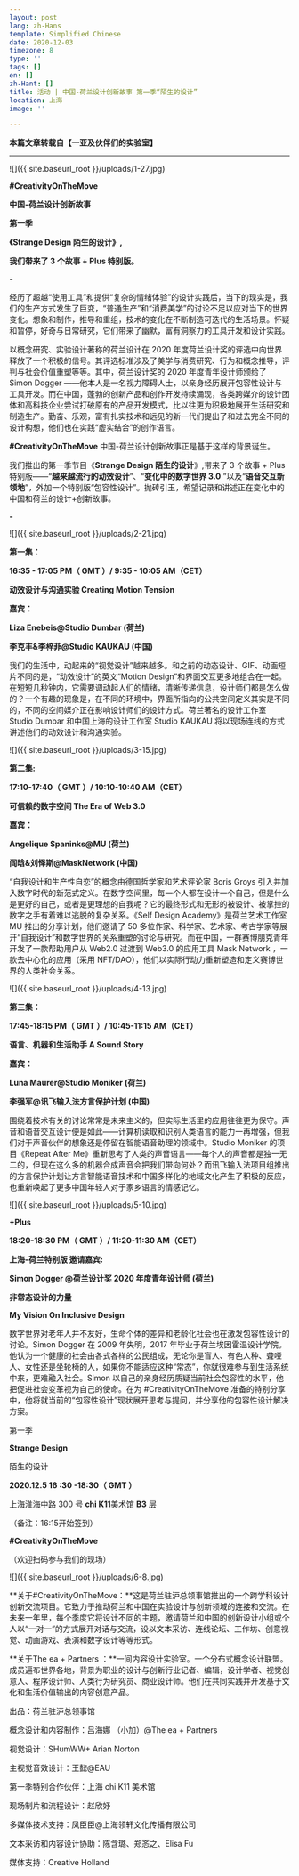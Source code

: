 ```yaml
---
layout: post
lang: zh-Hans
template: Simplified Chinese
date: 2020-12-03
timezone: 8
type: ''
tags: []
en: []
zh-Hant: []
title: 活动 | 中国-荷兰设计创新故事 第一季“陌生的设计”
location: 上海
image: ''

---
```

**本篇文章转载自【一亚及伙伴们的实验室】**

***

![]({{ site.baseurl_root }}/uploads/1-27.jpg)

**#CreativityOnTheMove**

**中国-荷兰设计创新故事**

**第一季**

**《Strange Design 陌生的设计》,**

**我们带来了 3 个故事 + Plus 特别版。**

**-**

经历了超越“使用工具”和提供“复杂的情绪体验”的设计实践后，当下的现实是，我们的生产方式发生了巨变，“普通生产”和“消费美学”的讨论不足以应对当下的世界变化。想象和制作，推导和重组，技术的变化在不断制造可迭代的生活场景。怀疑和暂停，好奇与日常研究，它们带来了幽默，富有洞察力的工具开发和设计实践。

以概念研究、实验设计著称的荷兰设计在 2020 年度荷兰设计奖的评选中向世界释放了一个积极的信号。其评选标准涉及了美学与消费研究、行为和概念推导，评判与社会价值重塑等等。其中，荷兰设计奖的 2020 年度青年设计师颁给了 Simon Dogger ——他本人是一名视力障碍人士，以亲身经历展开包容性设计与工具开发。而在中国，蓬勃的创新产品和创作开发持续涌现，各类跨媒介的设计团体和高科技企业尝试打破原有的产品开发模式，比以往更为积极地展开生活研究和制造生产。勤奋、乐观，富有扎实技术和远见的新一代们提出了和过去完全不同的设计构想，他们也在实践“虚实结合”的创作语言。

**#CreativityOnTheMove** 中国-荷兰设计创新故事正是基于这样的背景诞生。

我们推出的第一季节目《**Strange Design 陌生的设计**》,带来了 3 个故事 + Plus 特别版——“**越来越流行的动效设计**”、“**变化中的数字世界 3.0** ”以及“**语音交互新领地**”，外加一个特别版“包容性设计”。抛砖引玉，希望记录和讲述正在变化中的中国和荷兰的设计+创新故事。

**-**

![]({{ site.baseurl_root }}/uploads/2-21.jpg)

**第一集：**

**16:35 - 17:05 PM（ GMT ）/ 9:35 - 10:05 AM（CET）**

**动效设计与沟通实验 Creating Motion Tension**

**嘉宾：**

**Liza Enebeis@Studio Dumbar (荷兰)**

**李克丰&李梓菲@Studio KAUKAU (中国)**

我们的生活中，动起来的“视觉设计”越来越多。和之前的动态设计、GIF、动画短片不同的是，“动效设计”的英文“Motion Design”和界面交互更多地组合在一起。在短短几秒钟内，它需要调动起人们的情绪，清晰传递信息，设计师们都是怎么做的？一个有趣的现象是，在不同的环境中，界面所指向的公共空间定义其实是不同的，不同的空间媒介正在影响设计师们的设计方式。荷兰著名的设计工作室 Studio Dumbar 和中国上海的设计工作室 Studio KAUKAU 将以现场连线的方式讲述他们的动效设计和沟通实验。

![]({{ site.baseurl_root }}/uploads/3-15.jpg)

**第二集:**

**17:10-17:40（ GMT ）/ 10:10-10:40 AM（CET）**

**可信赖的数字空间 The Era of Web 3.0**

**嘉宾：**

**Angelique Spaninks@MU (荷兰)**

**阎晗&刘怿斯@MaskNetwork (中国)**

“自我设计和生产性自恋”的概念由德国哲学家和艺术评论家 Boris Groys 引入并加入数字时代的新范式定义。在数字空间里，每一个人都在设计一个自己，但是什么是更好的自己，或者是更理想的自我呢？它的最终形式和无形的被设计、被掌控的数字之手有着难以逃脱的复杂关系。《Self Design Academy》是荷兰艺术工作室 MU 推出的分享计划，他们邀请了 50 多位作家、科学家、艺术家、考古学家等展开“自我设计”和数字世界的关系重塑的讨论与研究。而在中国，一群赛博朋克青年开发了一款帮助用户从 Web2.0 过渡到 Web3.0 的应用工具 Mask Network ，一款去中心化的应用（采用 NFT/DAO），他们以实际行动力重新塑造和定义赛博世界的人类社会关系。

![]({{ site.baseurl_root }}/uploads/4-13.jpg)

**第三集：**

**17:45-18:15 PM（ GMT ）/ 10:45-11:15 AM（CET）**

**语言、机器和生活助手 A Sound Story**

**嘉宾：**

**Luna Maurer@Studio Moniker (荷兰)**

**李强军@讯飞输入法方言保护计划 (中国)**

围绕着技术有关的讨论常常是未来主义的，但实际生活里的应用往往更为保守。声音和语音交互设计便是如此——计算机读取和识别人类语言的能力一再增强，但我们对于声音伙伴的想象还是停留在智能语音助理的领域中。Studio Moniker 的项目《Repeat After Me》重新思考了人类的声音语言——每个人的声音都是独一无二的，但现在这么多的机器合成声音会把我们带向何处？而讯飞输入法项目组推出的方言保护计划让方言智能语音技术和中国多样化的地域文化产生了积极的反应，也重新唤起了更多中国年轻人对于家乡语言的情感记忆。

![]({{ site.baseurl_root }}/uploads/5-10.jpg)

**+Plus**

**18:20-18:30 PM（ GMT ）/ 11:20-11:30 AM（CET）**

**上海-荷兰特别版 邀请嘉宾:**

**Simon Dogger @荷兰设计奖 2020 年度青年设计师 (荷兰)**

**非常态设计的力量**

**My Vision On Inclusive Design**

数字世界对老年人并不友好，生命个体的差异和老龄化社会也在激发包容性设计的讨论。Simon Dogger 在 2009 年失明，2017 年毕业于荷兰埃因霍温设计学院。他认为一个健康的社会由各式各样的公民组成，无论你是盲人、有色人种、聋哑人、女性还是坐轮椅的人，如果你不能适应这种“常态”，你就很难参与到生活系统中来，更难融入社会。Simon 以自己的亲身经历质疑当前社会包容性的水平，他把促进社会变革视为自己的使命。在为 #CreativityOnTheMove 准备的特别分享中，他将就当前的“包容性设计”现状展开思考与提问，并分享他的包容性设计解决方案。

第一季

**Strange Design**

陌生的设计

**2020.12.5 16 :30 -18:30（ GMT ）**

上海淮海中路 300 号 **chi K11**美术馆 **B3** 层

（备注：16:15开始签到）

**#CreativityOnTheMove**

（欢迎扫码参与我们的现场）

![]({{ site.baseurl_root }}/uploads/6-8.jpg)

**关于#CreativityOnTheMove：**这是荷兰驻沪总领事馆推出的一个跨学科设计创新交流项目。它致力于推动荷兰和中国在实验设计与创新领域的连接和交流。在未来一年里，每个季度它将设计不同的主题，邀请荷兰和中国的创新设计小组或个人以“一对一”的方式展开对话与交流，设以文本采访、连线论坛、工作坊、创意视觉、动画游戏、表演和数字设计等等形式。

**关于The ea + Partners ：**一间内容设计实验室。一个分布式概念设计联盟。成员遍布世界各地，背景为职业的设计与创新行业记者、编辑，设计学者、视觉创意人、程序设计师、人类行为研究员、商业设计师。他们在共同实践并开发基于文化和生活价值输出的内容创意产品。

出品：荷兰驻沪总领事馆

概念设计和内容制作：吕海娜 （小加）@The ea + Partners

视觉设计：SHumWW+ Arian Norton

主视觉音效设计：王懿@EAU

第一季特别合作伙伴：上海 chi K11 美术馆

现场制片和流程设计：赵欣妤

多媒体技术支持：凤臣臣@上海领轩文化传播有限公司

文本采访和内容设计协助：陈含璐、郑忞之、Elisa Fu

媒体支持：Creative Holland